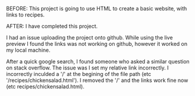 BEFORE:
This project is going to use HTML to create a basic website, with links to recipes.

AFTER:
I have completed this project. 

I had an issue uploading the project onto github. While using the live preview I found the links was not working on github, however it worked on my local machine.

After a quick google search, I found someone who asked a similar question on stack overflow. The issue was I set my relative link incorrectly. I incorrectly inculded a '/' at the begining of the file path (etc '/recipes/chickensalad.html'). I removed the '/' and the links work fine now (etc recipes/chickensalad.html).